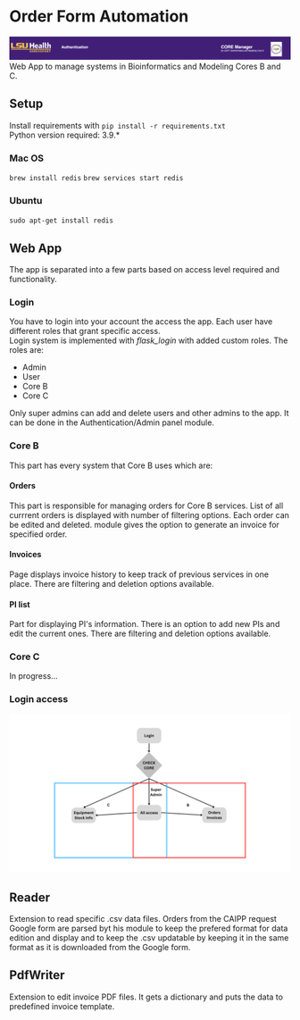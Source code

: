 # Order Form Automation
![Title](docs/title.png)
Web App to manage systems in Bioinformatics and Modeling Cores B and C.

## Setup
Install requirements with 
`pip install -r requirements.txt`   
Python version required: 3.9.*

### Mac OS
`brew install redis`
`brew services start redis`

### Ubuntu
`sudo apt-get install redis`

## Web App
The app is separated into a few parts based on access level required and functionality.   
### Login
You have to login into your account the access the app. Each user have different roles that grant specific access.   
Login system is implemented with *flask_login* with added custom roles. The roles are:   
- Admin
- User
- Core B
- Core C
   
Only super admins can add and delete users and other admins to the app. It can be done in the Authentication/Admin panel module.   
   
### Core B
This part has every system that Core B uses which are:   
#### Orders
This part is responsible for managing orders for Core B services. List of all currrent orders is displayed with number of filtering options. Each order can be edited and deleted. module gives the option to generate an invoice for specified order.
#### Invoices
Page displays invoice history to keep track of previous services in one place. There are filtering and deletion options available.
#### PI list
Part for displaying PI's information. There is an option to add new PIs and edit the current ones. There are filtering and deletion options available.
   
### Core C
In progress...

### Login access
![App flow](docs/Core_App_entry_flow.png)

## Reader
Extension to read specific .csv data files. Orders from the CAIPP request Google form are parsed byt his module to keep the prefered format for data edition and display and to keep the .csv updatable by keeping it in the same format as it is downloaded from the Google form.  

## PdfWriter
Extension to edit invoice PDF files. It gets a dictionary and puts the data to predefined invoice template.   